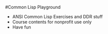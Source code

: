 #Common Lisp Playground

  - ANSI Common Lisp Exercises and DDR stuff
  - Course contents for nonprofit use only
  - Have fun
